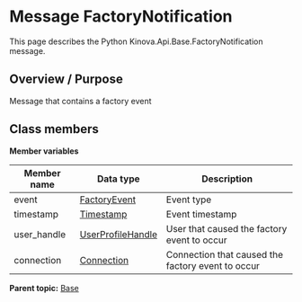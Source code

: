 # Message FactoryNotification

This page describes the Python Kinova.Api.Base.FactoryNotification message.

## Overview / Purpose

Message that contains a factory event

## Class members

 **Member variables** 

|Member name|Data type|Description|
|-----------|---------|-----------|
|event| [FactoryEvent](enm_Base_FactoryEvent.md#)|Event type|
|timestamp| [Timestamp](msg_Common_Timestamp.md#)|Event timestamp|
|user\_handle| [UserProfileHandle](msg_Common_UserProfileHandle.md#)|User that caused the factory event to occur|
|connection| [Connection](msg_Common_Connection.md#)|Connection that caused the factory event to occur|

**Parent topic:** [Base](../references/summary_Base.md)

